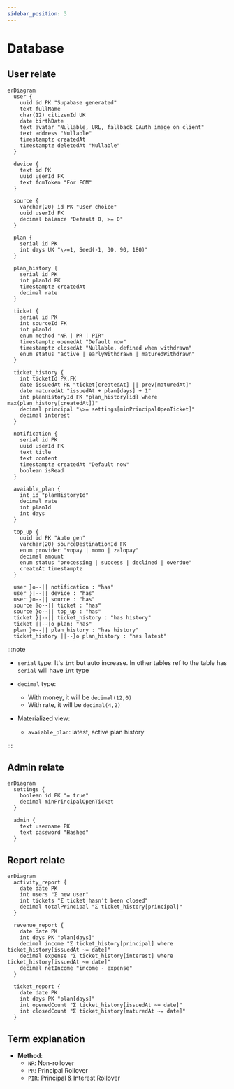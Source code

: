 ```yaml
---
sidebar_position: 3
---
```


# Database

## User relate

```mermaid
erDiagram
  user {
    uuid id PK "Supabase generated"
    text fullName
    char(12) citizenId UK
    date birthDate
    text avatar "Nullable, URL, fallback OAuth image on client"
    text address "Nullable"
    timestamptz createdAt
    timestamptz deletedAt "Nullable"
  }

  device {
    text id PK
    uuid userId FK
    text fcmToken "For FCM"
  }

  source {
    varchar(20) id PK "User choice"
    uuid userId FK
    decimal balance "Default 0, >= 0"
  }

  plan {
    serial id PK
    int days UK "\>=1, Seed(-1, 30, 90, 180)"
  }

  plan_history {
    serial id PK
    int planId FK
    timestamptz createdAt
    decimal rate
  }

  ticket {
    serial id PK
    int sourceId FK
    int planId
    enum method "NR | PR | PIR"
    timestamptz openedAt "Default now"
    timestamptz closedAt "Nullable, defined when withdrawn"
    enum status "active | earlyWithdrawn | maturedWithdrawn"
  }

  ticket_history {
    int ticketId PK,FK
    date issuedAt PK "ticket[createdAt] || prev[maturedAt]"
    date maturedAt "issuedAt + plan[days] + 1"
    int planHistoryId FK "plan_history[id] where max(plan_history[createdAt])"
    decimal principal "\>= settings[minPrincipalOpenTicket]"
    decimal interest
  }

  notification {
    serial id PK
    uuid userId FK
    text title
    text content
    timestamptz createdAt "Default now"
    boolean isRead
  }

  avaiable_plan {
    int id "planHistoryId"
    decimal rate
    int planId
    int days
  }

  top_up {
    uuid id PK "Auto gen"
    varchar(20) sourceDestinationId FK
    enum provider "vnpay | momo | zalopay"
    decimal amount
    enum status "processing | success | declined | overdue"
    createAt timestamptz
  }

  user }o--|| notification : "has"
  user }|--|| device : "has"
  user }o--|| source : "has"
  source }o--|| ticket : "has"
  source }o--|| top_up : "has"
  ticket }|--|| ticket_history : "has history"
  ticket ||--|o plan: "has"
  plan }o--|| plan_history : "has history"
  ticket_history ||--}o plan_history : "has latest"
```

:::note

- `serial` type: It's `int` but auto increase. In other tables ref to the table has `serial` will have `int` type
- `decimal` type:

  - With money, it will be `decimal(12,0)`
  - With rate, it will be `decimal(4,2)`

- Materialized view:

  - `avaiable_plan`: latest, active plan history

:::

## Admin relate

```mermaid
erDiagram
  settings {
    boolean id PK "= true"
    decimal minPrincipalOpenTicket
  }

  admin {
    text username PK
    text password "Hashed"
  }
```

## Report relate

```mermaid
erDiagram
  activity_report {
    date date PK
    int users "Σ new user"
    int tickets "Σ ticket hasn't been closed"
    decimal totalPrincipal "Σ ticket_history[principal]"
  }

  revenue_report {
    date date PK
    int days PK "plan[days]"
    decimal income "Σ ticket_history[principal] where ticket_history[issuedAt ~= date]"
    decimal expense "Σ ticket_history[interest] where ticket_history[issuedAt ~= date]"
    decimal netIncome "income - expense"
  }

  ticket_report {
    date date PK
    int days PK "plan[days]"
    int openedCount "Σ ticket_history[issuedAt ~= date]"
    int closedCount "Σ ticket_history[maturedAt ~= date]"
  }
```

## Term explanation

- **Method**:
  - `NR`: Non-rollover
  - `PR`: Principal Rollover
  - `PIR`: Principal & Interest Rollover
